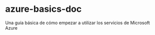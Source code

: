 azure-basics-doc
================

Una guía básica de cómo empezar a utilizar los servicios de Microsoft Azure
